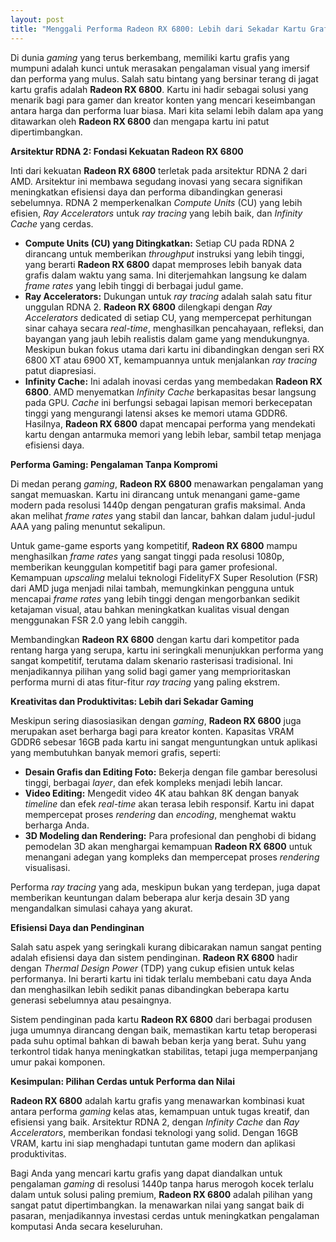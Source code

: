 ```yaml
---
layout: post
title: "Menggali Performa Radeon RX 6800: Lebih dari Sekadar Kartu Grafis"
---
```


Di dunia *gaming* yang terus berkembang, memiliki kartu grafis yang mumpuni adalah kunci untuk merasakan pengalaman visual yang imersif dan performa yang mulus. Salah satu bintang yang bersinar terang di jagat kartu grafis adalah **Radeon RX 6800**. Kartu ini hadir sebagai solusi yang menarik bagi para gamer dan kreator konten yang mencari keseimbangan antara harga dan performa luar biasa. Mari kita selami lebih dalam apa yang ditawarkan oleh **Radeon RX 6800** dan mengapa kartu ini patut dipertimbangkan.

**Arsitektur RDNA 2: Fondasi Kekuatan Radeon RX 6800**

Inti dari kekuatan **Radeon RX 6800** terletak pada arsitektur RDNA 2 dari AMD. Arsitektur ini membawa segudang inovasi yang secara signifikan meningkatkan efisiensi daya dan performa dibandingkan generasi sebelumnya. RDNA 2 memperkenalkan *Compute Units* (CU) yang lebih efisien, *Ray Accelerators* untuk *ray tracing* yang lebih baik, dan *Infinity Cache* yang cerdas.

*   **Compute Units (CU) yang Ditingkatkan:** Setiap CU pada RDNA 2 dirancang untuk memberikan *throughput* instruksi yang lebih tinggi, yang berarti **Radeon RX 6800** dapat memproses lebih banyak data grafis dalam waktu yang sama. Ini diterjemahkan langsung ke dalam *frame rates* yang lebih tinggi di berbagai judul game.
*   **Ray Accelerators:** Dukungan untuk *ray tracing* adalah salah satu fitur unggulan RDNA 2. **Radeon RX 6800** dilengkapi dengan *Ray Accelerators* dedicated di setiap CU, yang mempercepat perhitungan sinar cahaya secara *real-time*, menghasilkan pencahayaan, refleksi, dan bayangan yang jauh lebih realistis dalam game yang mendukungnya. Meskipun bukan fokus utama dari kartu ini dibandingkan dengan seri RX 6800 XT atau 6900 XT, kemampuannya untuk menjalankan *ray tracing* patut diapresiasi.
*   **Infinity Cache:** Ini adalah inovasi cerdas yang membedakan **Radeon RX 6800**. AMD menyematkan *Infinity Cache* berkapasitas besar langsung pada GPU. *Cache* ini berfungsi sebagai lapisan memori berkecepatan tinggi yang mengurangi latensi akses ke memori utama GDDR6. Hasilnya, **Radeon RX 6800** dapat mencapai performa yang mendekati kartu dengan antarmuka memori yang lebih lebar, sambil tetap menjaga efisiensi daya.

**Performa Gaming: Pengalaman Tanpa Kompromi**

Di medan perang *gaming*, **Radeon RX 6800** menawarkan pengalaman yang sangat memuaskan. Kartu ini dirancang untuk menangani game-game modern pada resolusi 1440p dengan pengaturan grafis maksimal. Anda akan melihat *frame rates* yang stabil dan lancar, bahkan dalam judul-judul AAA yang paling menuntut sekalipun.

Untuk game-game esports yang kompetitif, **Radeon RX 6800** mampu menghasilkan *frame rates* yang sangat tinggi pada resolusi 1080p, memberikan keunggulan kompetitif bagi para gamer profesional. Kemampuan *upscaling* melalui teknologi FidelityFX Super Resolution (FSR) dari AMD juga menjadi nilai tambah, memungkinkan pengguna untuk mencapai *frame rates* yang lebih tinggi dengan mengorbankan sedikit ketajaman visual, atau bahkan meningkatkan kualitas visual dengan menggunakan FSR 2.0 yang lebih canggih.

Membandingkan **Radeon RX 6800** dengan kartu dari kompetitor pada rentang harga yang serupa, kartu ini seringkali menunjukkan performa yang sangat kompetitif, terutama dalam skenario rasterisasi tradisional. Ini menjadikannya pilihan yang solid bagi gamer yang memprioritaskan performa murni di atas fitur-fitur *ray tracing* yang paling ekstrem.

**Kreativitas dan Produktivitas: Lebih dari Sekadar Gaming**

Meskipun sering diasosiasikan dengan *gaming*, **Radeon RX 6800** juga merupakan aset berharga bagi para kreator konten. Kapasitas VRAM GDDR6 sebesar 16GB pada kartu ini sangat menguntungkan untuk aplikasi yang membutuhkan banyak memori grafis, seperti:

*   **Desain Grafis dan Editing Foto:** Bekerja dengan file gambar beresolusi tinggi, berbagai *layer*, dan efek kompleks menjadi lebih lancar.
*   **Video Editing:** Mengedit video 4K atau bahkan 8K dengan banyak *timeline* dan efek *real-time* akan terasa lebih responsif. Kartu ini dapat mempercepat proses *rendering* dan *encoding*, menghemat waktu berharga Anda.
*   **3D Modeling dan Rendering:** Para profesional dan penghobi di bidang pemodelan 3D akan menghargai kemampuan **Radeon RX 6800** untuk menangani adegan yang kompleks dan mempercepat proses *rendering* visualisasi.

Performa *ray tracing* yang ada, meskipun bukan yang terdepan, juga dapat memberikan keuntungan dalam beberapa alur kerja desain 3D yang mengandalkan simulasi cahaya yang akurat.

**Efisiensi Daya dan Pendinginan**

Salah satu aspek yang seringkali kurang dibicarakan namun sangat penting adalah efisiensi daya dan sistem pendinginan. **Radeon RX 6800** hadir dengan *Thermal Design Power* (TDP) yang cukup efisien untuk kelas performanya. Ini berarti kartu ini tidak terlalu membebani catu daya Anda dan menghasilkan lebih sedikit panas dibandingkan beberapa kartu generasi sebelumnya atau pesaingnya.

Sistem pendinginan pada kartu **Radeon RX 6800** dari berbagai produsen juga umumnya dirancang dengan baik, memastikan kartu tetap beroperasi pada suhu optimal bahkan di bawah beban kerja yang berat. Suhu yang terkontrol tidak hanya meningkatkan stabilitas, tetapi juga memperpanjang umur pakai komponen.

**Kesimpulan: Pilihan Cerdas untuk Performa dan Nilai**

**Radeon RX 6800** adalah kartu grafis yang menawarkan kombinasi kuat antara performa *gaming* kelas atas, kemampuan untuk tugas kreatif, dan efisiensi yang baik. Arsitektur RDNA 2, dengan *Infinity Cache* dan *Ray Accelerators*, memberikan fondasi teknologi yang solid. Dengan 16GB VRAM, kartu ini siap menghadapi tuntutan game modern dan aplikasi produktivitas.

Bagi Anda yang mencari kartu grafis yang dapat diandalkan untuk pengalaman *gaming* di resolusi 1440p tanpa harus merogoh kocek terlalu dalam untuk solusi paling premium, **Radeon RX 6800** adalah pilihan yang sangat patut dipertimbangkan. Ia menawarkan nilai yang sangat baik di pasaran, menjadikannya investasi cerdas untuk meningkatkan pengalaman komputasi Anda secara keseluruhan.
